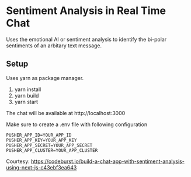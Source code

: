 # Sentiment Analysis in Real Time Chat

Uses the emotional AI or sentiment analysis to identify the bi-polar sentiments of an arbitary text message.

## Setup

Uses yarn as package manager.

1. yarn install
2. yarn build
3. yarn start

The chat will be available at http://localhost:3000


Make sure to create a .env file with following configuration

```
PUSHER_APP_ID=YOUR_APP_ID
PUSHER_APP_KEY=YOUR_APP_KEY
PUSHER_APP_SECRET=YOUR_APP_SECRET
PUSHER_APP_CLUSTER=YOUR_APP_CLUSTER
```


Courtesy: https://codeburst.io/build-a-chat-app-with-sentiment-analysis-using-next-js-c43ebf3ea643
